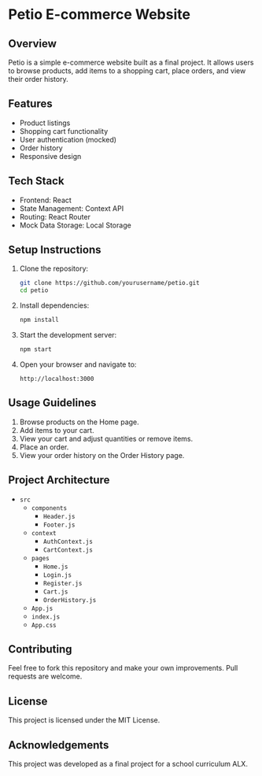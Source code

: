 # Petio E-commerce Website

## Overview

Petio is a simple e-commerce website built as a final project. It allows users to browse products, add items to a shopping cart, place orders, and view their order history.

## Features

- Product listings
- Shopping cart functionality
- User authentication (mocked)
- Order history
- Responsive design

## Tech Stack

- Frontend: React
- State Management: Context API
- Routing: React Router
- Mock Data Storage: Local Storage

## Setup Instructions

1. Clone the repository:
    ```bash
    git clone https://github.com/yourusername/petio.git
    cd petio
    ```

2. Install dependencies:
    ```bash
    npm install
    ```

3. Start the development server:
    ```bash
    npm start
    ```

4. Open your browser and navigate to:
    ```
    http://localhost:3000
    ```

## Usage Guidelines

1. Browse products on the Home page.
2. Add items to your cart.
3. View your cart and adjust quantities or remove items.
4. Place an order.
5. View your order history on the Order History page.

## Project Architecture

- `src`
  - `components`
    - `Header.js`
    - `Footer.js`
  - `context`
    - `AuthContext.js`
    - `CartContext.js`
  - `pages`
    - `Home.js`
    - `Login.js`
    - `Register.js`
    - `Cart.js`
    - `OrderHistory.js`
  - `App.js`
  - `index.js`
  - `App.css`

## Contributing

Feel free to fork this repository and make your own improvements. Pull requests are welcome.

## License

This project is licensed under the MIT License.

## Acknowledgements

This project was developed as a final project for a school curriculum ALX.


